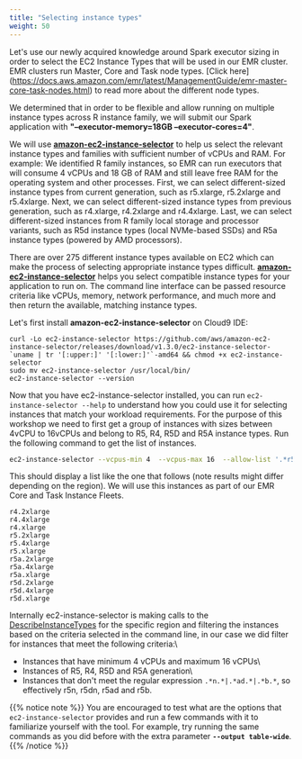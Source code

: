```yaml
---
title: "Selecting instance types"
weight: 50
---
```


Let's use our newly acquired knowledge around Spark executor sizing in order to select the EC2 Instance Types that will be used in our EMR cluster.\
EMR clusters run Master, Core and Task node types. [Click here] (https://docs.aws.amazon.com/emr/latest/ManagementGuide/emr-master-core-task-nodes.html) to read more about the different node types.

We determined that in order to be flexible and allow running on multiple instance types across R instance family, we will submit our Spark application with **"–executor-memory=18GB –executor-cores=4"**.

We will use **[amazon-ec2-instance-selector](https://github.com/aws/amazon-ec2-instance-selector)** to help us select the relevant instance
types and families with sufficient number of vCPUs and RAM. 
For example: We identified R family instances, so EMR can run executors that will consume 4 vCPUs and 18 GB of RAM and still leave free RAM for the operating system and other processes. First, we can select different-sized instance types from current generation, such as r5.xlarge, r5.2xlarge and r5.4xlarge. Next, we can select different-sized instance types from previous generation, such as r4.xlarge, r4.2xlarge and r4.4xlarge. Last, we can select different-sized instances from R family local storage and processor variants, such as R5d instance types (local NVMe-based SSDs) and R5a instance types (powered by AMD processors).

There are over 275 different instance types available on EC2 which can make the process of selecting appropriate instance types difficult. **[amazon-ec2-instance-selector](https://github.com/aws/amazon-ec2-instance-selector)** helps you select compatible instance types for your application to run on. The command line interface can be passed resource criteria like vCPUs, memory, network performance, and much more and then return the available, matching instance types.

Let's first install **amazon-ec2-instance-selector** on Cloud9 IDE:

```
curl -Lo ec2-instance-selector https://github.com/aws/amazon-ec2-instance-selector/releases/download/v1.3.0/ec2-instance-selector-`uname | tr '[:upper:]' '[:lower:]'`-amd64 && chmod +x ec2-instance-selector
sudo mv ec2-instance-selector /usr/local/bin/
ec2-instance-selector --version
```

Now that you have ec2-instance-selector installed, you can run
`ec2-instance-selector --help` to understand how you could use it for selecting
instances that match your workload requirements. For the purpose of this workshop
we need to first get a group of instances with sizes between 4vCPU to 16vCPUs and belong to R5, R4, R5D and R5A instance types.
Run the following command to get the list of instances.

```bash
ec2-instance-selector --vcpus-min 4  --vcpus-max 16  --allow-list '.*r5.*|.*r4.*|.*r5d.*|.*r5a.*'  --deny-list '.*n.*|.*ad.*|.*b.*'  
```

This should display a list like the one that follows (note results might differ depending on the region). We will use this instances as part of our EMR Core and Task Instance Fleets.

```
r4.2xlarge
r4.4xlarge
r4.xlarge
r5.2xlarge
r5.4xlarge
r5.xlarge
r5a.2xlarge
r5a.4xlarge
r5a.xlarge
r5d.2xlarge
r5d.4xlarge
r5d.xlarge          
```

Internally ec2-instance-selector is making calls to the [DescribeInstanceTypes](https://docs.aws.amazon.com/AWSEC2/latest/APIReference/API_DescribeInstanceTypes.html) for the specific region and filtering
the instances based on the criteria selected in the command line, in our case 
we did filter for instances that meet the following criteria:\
 * Instances that have minimum 4 vCPUs and maximum 16 vCPUs\
 * Instances of R5, R4, R5D and R5A generation\
 * Instances that don't meet the regular expression `.*n.*|.*ad.*|.*b.*`, so effectively r5n, r5dn, r5ad and r5b.


{{% notice note %}}
You are encouraged to test what are the options that `ec2-instance-selector` provides and run a few commands with it to familiarize yourself with the tool.
For example, try running the same commands as you did before with the extra parameter **`--output table-wide`**.
{{% /notice %}}